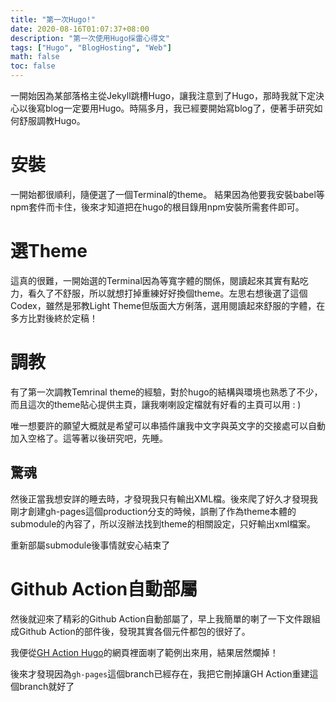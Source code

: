 ```yaml
---
title: "第一次Hugo!"
date: 2020-08-16T01:07:37+08:00
description: "第一次使用Hugo採雷心得文"
tags: ["Hugo", "BlogHosting", "Web"]
math: false
toc: false
---
```

一開始因為某部落格主從Jekyll跳槽Hugo，讓我注意到了Hugo，那時我就下定決心以後寫blog一定要用Hugo。時隔多月，我已經要開始寫blog了，便著手研究如何舒服調教Hugo。
# 安裝
一開始都很順利，隨便選了一個Terminal的theme。 結果因為他要我安裝babel等npm套件而卡住，後來才知道把在hugo的根目錄用npm安裝所需套件即可。
# 選Theme
這真的很難，一開始選的Terminal因為等寬字體的關係，閱讀起來其實有點吃力，看久了不舒服，所以就想打掉重練好好換個theme。左思右想後選了這個Codex，雖然是邪教Light Theme但版面大方俐落，選用閱讀起來舒服的字體，在多方比對後終於定稿！
# 調教
有了第一次調教Temrinal theme的經驗，對於hugo的結構與環境也熟悉了不少，而且這次的theme貼心提供主頁，讓我喇喇設定檔就有好看的主頁可以用 : )

唯一想要許的願望大概就是希望可以串插件讓我中文字與英文字的交接處可以自動加入空格了。這等著以後研究吧，先睡。

## 驚魂
然後正當我想安詳的睡去時，才發現我只有輸出XML檔。後來爬了好久才發現我剛才創建gh-pages這個production分支的時候，誤刪了作為theme本體的submodule的內容了，所以沒辦法找到theme的相關設定，只好輸出xml檔案。

重新部屬submodule後事情就安心結束了

# Github Action自動部屬
然後就迎來了精彩的Github Action自動部屬了，早上我簡單的喇了一下文件跟組成Github Action的部件後，發現其實各個元件都包的很好了。

我便從[GH Action Hugo](https://github.com/peaceiris/actions-hugo)的網頁裡面喇了範例出來用，結果居然爛掉！

後來才發現因為`gh-pages`這個branch已經存在，我把它刪掉讓GH Action重建這個branch就好了